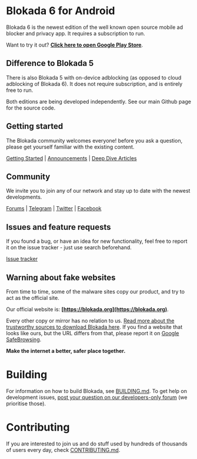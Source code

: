 # Blokada 6 for Android

Blokada 6 is the newest edition of the well known open source mobile ad blocker and privacy app. It requires a subscription to run.

Want to try it out? **[Click here to open Google Play Store](https://go.blokada.org/play_cloud)**.

## Difference to Blokada 5

There is also Blokada 5 with on-device adblocking (as opposed to cloud adblocking of Blokada 6). It does not require subscription, and is entirely free to run.

Both editions are being developed independently. See our main Github page for the source code.

## Getting started

The Blokada community welcomes everyone! before you ask a question, please get yourself familiar with the existing content.

[Getting Started](https://go.blokada.org/faq) | [Announcements](https://go.blokada.org/news) | [Deep Dive Articles](https://go.blokada.org/blog)

## Community

We invite you to join any of our network and stay up to date with the newest developments.

[Forums](https://go.blokada.org/forum) | [Telegram](https://go.blokada.org/chat) | [Twitter](https://go.blokada.org/social_twitter) | [Facebook](https://go.blokada.org/social_facebook)

## Issues and feature requests

If you found a bug, or have an idea for new functionality, feel free to report it on the issue tracker - just use search beforehand.

[Issue tracker](https://github.com/blokadaorg/six-android/issues)


## Warning about fake websites

From time to time, some of the malware sites copy our product, and try to act as the official site.

Our official website is: **[https://blokada.org](https://blokada.org)**.

Every other copy or mirror has no relation to us. [Read more about the trustworthy sources to download Blokada here](https://go.blokada.org/download_sources). If you find a website that looks like ours, but the URL differs from that, please report it on [Google SafeBrowsing](https://safebrowsing.google.com/safebrowsing/report_phish/?hl=en).

**Make the internet a better, safer place together.**

# Building

For information on how to build Blokada, see [BUILDING.md](BUILDING.md). To get help on development issues, [post your question on our developers-only forum](https://go.blokada.org/development) (we prioritise those).

# Contributing

If you are interested to join us and do stuff used by hundreds of thousands of users every day, check [CONTRIBUTING.md](CONTRIBUTING.md).
